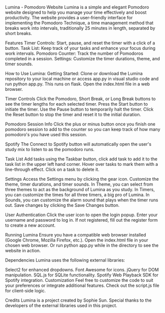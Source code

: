 Lumina - Pomodoro Website
Lumina is a simple and elegant Pomodoro website designed to help you manage your time effectively and boost productivity. The website provides a user-friendly interface for implementing the Pomodoro Technique, a time management method that breaks work into intervals, traditionally 25 minutes in length, separated by short breaks.

Features
Timer Controls: Start, pause, and reset the timer with a click of a button.
Task List: Keep track of your tasks and enhance your focus during work intervals.
Pomodoro Counter: Track the number of Pomodoros completed in a session.
Settings: Customize the timer durations, theme, and timer sounds.

How to Use Lumina:
Getting Started:
Clone or download the Lumina repository to your local machine or access app.py in visual studio code and run python app.py. This runs on flask.
Open the index.html file in a web browser.

Timer Controls
Click the Pomodoro, Short Break, or Long Break buttons to see the timer lengths for each selected timer.
Press the Start button to initiate the timer.
Use the Pause button to temporarily halt the timer.
Click the Reset button to stop the timer and reset it to the initial duration.

Pomodoro Session Info
Click the plus or minus button once you finish one pomodoro session to add to the counter so you can keep track of how many pomodoro's you have used this session.

Spotify
The Connect to Spotify button will automatically open the user's study mix to listen to as the pomodoro runs.

Task List
Add tasks using the Taskbar button, click add task to add it to the task list in the upper left hand corner.
Hover over tasks to mark them with a line-through effect.
Click on a task to delete it.

Settings
Access the Settings menu by clicking the gear icon.
Customize the theme, timer durations, and timer sounds.
In Theme, you can select from three themes to act as the background of Lumina as you study.
In Timers, you can customize the times for all three timers, a big pro of Lumina.
In Sounds, you can customize the alarm sound that plays when the timer runs out.
Save changes by clicking the Save Changes button.

User Authentication
Click the user icon to open the login popup.
Enter your username and password to log in.
If not registered, fill out the register form to create a new account.

Running Lumina
Ensure you have a compatible web browser installed (Google Chrome, Mozilla Firefox, etc.).
Open the index.html file in your chosen web browser.
Or run python app.py while in the directory to see the website in action.

Dependencies
Lumina uses the following external libraries:

Select2 for enhanced dropdowns.
Font Awesome for icons.
jQuery for DOM manipulation.
SQL.js for SQLite functionality.
Spotify Web Playback SDK for Spotify integration.
Customization
Feel free to customize the code to suit your preferences or integrate additional features. Check out the script.js file for client-side logic.

Credits
Lumina is a project created by Sophie Sun. Special thanks to the developers of the external libraries used in this project.
